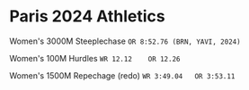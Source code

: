 # Paris 2024 Athletics

Women's 3000M Steeplechase  `OR 8:52.76 (BRN, YAVI, 2024)`

Women's 100M Hurdles   `WR 12.12    OR 12.26`

Women's 1500M Repechage (redo)  `WR 3:49.04   OR 3:53.11`
